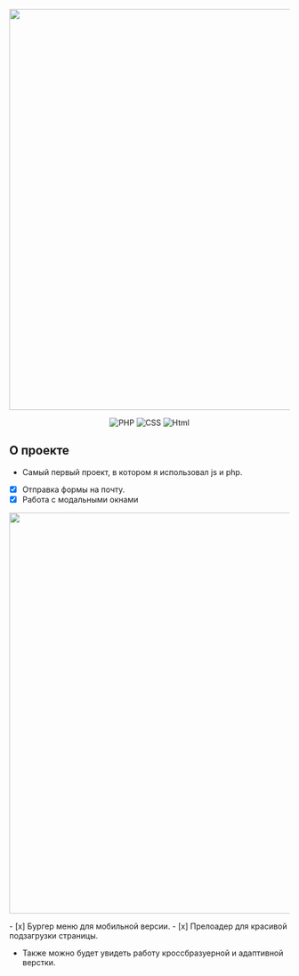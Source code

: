 <p align="center">
  <img src="https://i.ibb.co/xJgbGtD/header.jpg" alt="" width="720">
 </p>

<p align="center">
  <img src="https://img.shields.io/badge/-PHP-plum" alt="PHP">
    <img src="https://img.shields.io/badge/-CSS-blueviolet" alt="CSS">
    <img src="https://img.shields.io/badge/-Html-orange" alt="Html">
</p>

## О проекте
  
-  Самый первый проект, в котором я использовал js и php. 
- [x] Отправка формы на почту.
- [x] Работа с модальными окнами 
<p align="center"> 
  <img src="https://i.ibb.co/M5sCwYM/Pb-TDV-8-G70g.jpg" alt="" width="720">
 </p>
- [x] Бургер меню для мобильной версии.
- [x] Прелоадер для красивой подзагрузки страницы.


-  Также можно будет увидеть работу кроссбразуерной и адаптивной верстки.
